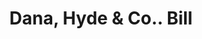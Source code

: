 ---
doi: 10.7916/D8H71SS9
date_other: '1860'
date_other_textual: 1860-1869
form: printed ephemera
genre:
- Invoices
name:
- Dana, Hyde & Co.
object_in_context_url: https://biggert.cul.columbia.edu/items/view/ave_biggert_00365
subject_hierarchical_geographic:
- Boston, Massachusetts, United States
subject_name:
- Dana, Hyde & Co.
title: Dana, Hyde & Co.. Bill
sort_title: Dana, Hyde & Co.. Bill
call_number: ave_biggert_00365
coordinates:
- 42.35805555555556,-71.06361111111111
pid: ave_biggert_00365
identifiers: ave_biggert_00365
thumbnail: https://derivativo-1.library.columbia.edu/iiif/2/ldpd:344105/full/!256,256/0/native.jpg
permalink: /biggert/ave_biggert_00365/
layout: iiif-image-page
---